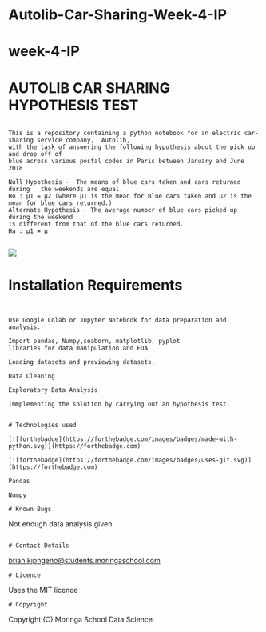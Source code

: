 # Autolib-Car-Sharing-Week-4-IP
# week-4-IP



# AUTOLIB CAR SHARING HYPOTHESIS TEST #
```

This is a repository containing a python notebook for an electric car-sharing service company,  Autolib, 
with the task of answering the following hypothesis about the pick up and drop off of
blue across various postal codes in Paris between January and June 2018

Null Hypothesis -  The means of blue cars taken and cars returned during   the weekends are equal.
Ho : μ1 = μ2 (where μ1 is the mean for Blue cars taken and μ2 is the mean for blue cars returned.)
Alternate Hypothesis - The average number of blue cars picked up during the weekend
is different from that of the blue cars returned.
Ha : μ1 ≠ μ


```

![](https://forthebadge.com/images/badges/check-it-out.svg)

# Installation Requirements
```
  

Use Google Colab or Jupyter Notebook for data preparation and analysis.

Import pandas, Numpy,seaborn, matplotlib, pyplot
libraries for data manipulation and EDA

Loading datasets and previewing datasets.

Data Cleaning

Exploratory Data Analysis

Immplementing the solution by carrying out an hypothesis test.


# Technologies used

[![forthebadge](https://forthebadge.com/images/badges/made-with-python.svg)](https://forthebadge.com) 

[![forthebadge](https://forthebadge.com/images/badges/uses-git.svg)](https://forthebadge.com)

Pandas

Numpy

# Known Bugs
```
Not enough data analysis given.

```

# Contact Details
```
brian.kipngeno@students.moringaschool.com
```
# Licence
```
Uses the MIT licence
```
# Copyright
```
Copyright (C) Moringa School Data Science.
```
